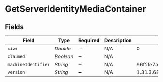 # GetServerIdentityMediaContainer


## Fields

| Field                                    | Type                                     | Required                                 | Description                              | Example                                  |
| ---------------------------------------- | ---------------------------------------- | ---------------------------------------- | ---------------------------------------- | ---------------------------------------- |
| `size`                                   | *Double*                                 | :heavy_minus_sign:                       | N/A                                      | 0                                        |
| `claimed`                                | *Boolean*                                | :heavy_minus_sign:                       | N/A                                      |                                          |
| `machineIdentifier`                      | *String*                                 | :heavy_minus_sign:                       | N/A                                      | 96f2fe7a78c9dc1f16a16bedbe90f98149be16b4 |
| `version`                                | *String*                                 | :heavy_minus_sign:                       | N/A                                      | 1.31.3.6868-28fc46b27                    |